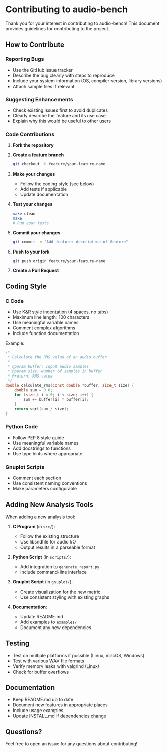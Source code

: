 # Contributing to audio-bench

Thank you for your interest in contributing to audio-bench! This document provides guidelines for contributing to the project.

## How to Contribute

### Reporting Bugs
- Use the GitHub issue tracker
- Describe the bug clearly with steps to reproduce
- Include your system information (OS, compiler version, library versions)
- Attach sample files if relevant

### Suggesting Enhancements
- Check existing issues first to avoid duplicates
- Clearly describe the feature and its use case
- Explain why this would be useful to other users

### Code Contributions

1. **Fork the repository**
2. **Create a feature branch**
   ```bash
   git checkout -b feature/your-feature-name
   ```

3. **Make your changes**
   - Follow the coding style (see below)
   - Add tests if applicable
   - Update documentation

4. **Test your changes**
   ```bash
   make clean
   make
   # Run your tests
   ```

5. **Commit your changes**
   ```bash
   git commit -m "Add feature: description of feature"
   ```

6. **Push to your fork**
   ```bash
   git push origin feature/your-feature-name
   ```

7. **Create a Pull Request**

## Coding Style

### C Code
- Use K&R style indentation (4 spaces, no tabs)
- Maximum line length: 100 characters
- Use meaningful variable names
- Comment complex algorithms
- Include function documentation

Example:
```c
/*
 * Calculate the RMS value of an audio buffer
 * 
 * @param buffer: Input audio samples
 * @param size: Number of samples in buffer
 * @return: RMS value
 */
double calculate_rms(const double *buffer, size_t size) {
    double sum = 0.0;
    for (size_t i = 0; i < size; i++) {
        sum += buffer[i] * buffer[i];
    }
    return sqrt(sum / size);
}
```

### Python Code
- Follow PEP 8 style guide
- Use meaningful variable names
- Add docstrings to functions
- Use type hints where appropriate

### Gnuplot Scripts
- Comment each section
- Use consistent naming conventions
- Make parameters configurable

## Adding New Analysis Tools

When adding a new analysis tool:

1. **C Program** (in `src/`):
   - Follow the existing structure
   - Use libsndfile for audio I/O
   - Output results in a parseable format

2. **Python Script** (in `scripts/`):
   - Add integration to `generate_report.py`
   - Include command-line interface

3. **Gnuplot Script** (in `gnuplot/`):
   - Create visualization for the new metric
   - Use consistent styling with existing graphs

4. **Documentation**:
   - Update README.md
   - Add examples to `examples/`
   - Document any new dependencies

## Testing

- Test on multiple platforms if possible (Linux, macOS, Windows)
- Test with various WAV file formats
- Verify memory leaks with valgrind (Linux)
- Check for buffer overflows

## Documentation

- Keep README.md up to date
- Document new features in appropriate places
- Include usage examples
- Update INSTALL.md if dependencies change

## Questions?

Feel free to open an issue for any questions about contributing!
